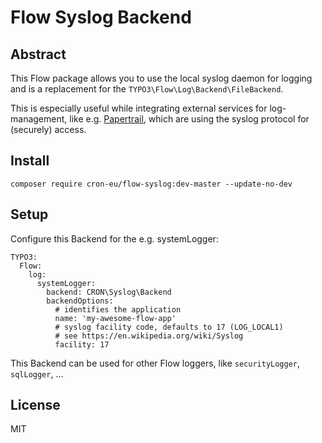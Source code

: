 Flow Syslog Backend
===================

Abstract
--------

This Flow package allows you to use the local syslog daemon for logging and is a replacement for the
`TYPO3\Flow\Log\Backend\FileBackend`.

This is especially useful while integrating external services for log-management, like e.g.
[Papertrail](https://papertrailapp.com), which are using the syslog protocol for (securely) access. 


Install
-------

```
composer require cron-eu/flow-syslog:dev-master --update-no-dev
```


Setup
-----

Configure this Backend for the e.g. systemLogger:

```
TYPO3:
  Flow:
    log:
      systemLogger:
        backend: CRON\Syslog\Backend
        backendOptions:
          # identifies the application
          name: 'my-awesome-flow-app'
          # syslog facility code, defaults to 17 (LOG_LOCAL1)
          # see https://en.wikipedia.org/wiki/Syslog
          facility: 17 
```

This Backend can be used for other Flow loggers, like `securityLogger`, `sqlLogger`, ...


License
-------

MIT